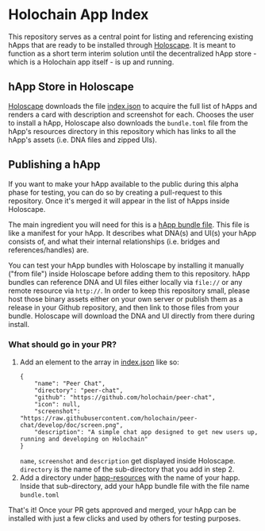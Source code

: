 # Holochain App Index
This repository serves as a central point for listing and referencing existing hApps that are ready to be installed through [Holoscape](https://github.com/holochain/holoscape).
It is meant to function as a short term interim solution until the decentralized hApp store - which is a Holochain app itself - is up and running.

## hApp Store in Holoscape
[Holoscape](https://github.com/holochain/holoscape) downloads the file [index.json](index.json) to acquire the full list of hApps and renders a card with description and screenshot for each.
Chooses the user to install a hApp, Holoscape also downloads the `bundle.toml` file from the hApp's resources directory in this repository which has links to all the hApp's assets (i.e. DNA files and zipped UIs).

## Publishing a hApp
If you want to make your hApp available to the public during this alpha phase for testing, you can do so by creating a pull-request to this repository.
Once it's merged it will appear in the list of hApps inside Holoscape.

The main ingredient you will need for this is a [hApp bundle file](https://github.com/holochain/holoscape/tree/master/example-bundles).
This file is like a manifest for your hApp. It describes what DNA(s) and UI(s) your hApp consists of, and what their internal relationships (i.e. bridges and references/handles) are.

You can test your hApp bundles with Holoscape by installing it manually ("from file") inside Holoscape before adding them to this repository.
hApp bundles can reference DNA and UI files either locally via `file://` or any remote resource via `http://`.
In order to keep this repository small, please host those binary assets either on your own server or publish them as a release in your Github repository, and then link to those files from your bundle.
Holoscape will download the DNA and UI directly from there during install.



### What should go in your PR?

1. Add an element to the array in [index.json](index.json) like so:
    ```
    {
        "name": "Peer Chat",
        "directory": "peer-chat",
        "github": "https://github.com/holochain/peer-chat",
        "icon": null,
        "screenshot": "https://raw.githubusercontent.com/holochain/peer-chat/develop/doc/screen.png",
        "description": "A simple chat app designed to get new users up, running and developing on Holochain"
    }
    ```
    `name`, `screenshot` and `description` get displayed inside Holoscape.
    `directory` is the name of the sub-directory that you add in step 2.
2. Add a directory under [happ-resources](happ-resources) with the name of your happ.
   Inside that sub-directory, add your hApp bundle file with the file name `bundle.toml`

That's it! Once your PR gets approved and merged, your hApp can be installed with just a few clicks and used by others for testing purposes.
